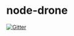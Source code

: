 # node-drone

[![Gitter](https://badges.gitter.im/Join%20Chat.svg)](https://gitter.im/AllanYangZhou/node-drone?utm_source=badge&utm_medium=badge&utm_campaign=pr-badge&utm_content=badge)